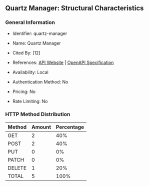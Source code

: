 ## Quartz Manager: Structural Characteristics

### General Information

- Identifier: quartz-manager

- Name: Quartz Manager

- Cited By: [12]

- References: [API Website](https://github.com/fabioformosa/quartz-manager) | [OpenAPI Specification](https://github.com/pranaybathini/quartz-scheduler/blob/main/Quartz-Scheduler.postman_collection.json)

- Availability: Local

- Authentication Method: No

- Pricing: No

- Rate Limiting: No

### HTTP Method Distribution

| Method | Amount | Percentage |
|--------|--------|------------|
| GET | 2 | 40% |
| POST | 2 | 40% |
| PUT | 0 | 0% |
| PATCH | 0 | 0% |
| DELETE | 1 | 20% |
| TOTAL | 5 | 100% |

